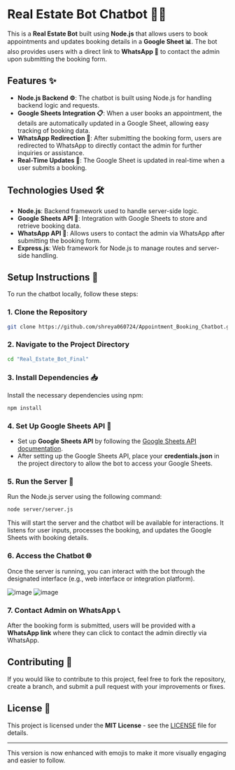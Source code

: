 
# **Real Estate Bot Chatbot 🤖🏡**

This is a **Real Estate Bot** built using **Node.js** that allows users to book appointments and updates booking details in a **Google Sheet 📊**. The bot also provides users with a direct link to **WhatsApp 📱** to contact the admin upon submitting the booking form.

## **Features ✨**
- **Node.js Backend ⚙️**: The chatbot is built using Node.js for handling backend logic and requests.
- **Google Sheets Integration 📋**: When a user books an appointment, the details are automatically updated in a Google Sheet, allowing easy tracking of booking data.
- **WhatsApp Redirection 💬**: After submitting the booking form, users are redirected to WhatsApp to directly contact the admin for further inquiries or assistance.
- **Real-Time Updates 🔄**: The Google Sheet is updated in real-time when a user submits a booking.

## **Technologies Used 🛠️**
- **Node.js**: Backend framework used to handle server-side logic.
- **Google Sheets API 📑**: Integration with Google Sheets to store and retrieve booking data.
- **WhatsApp API 📲**: Allows users to contact the admin via WhatsApp after submitting the booking form.
- **Express.js**: Web framework for Node.js to manage routes and server-side handling.

## **Setup Instructions 🔧**

To run the chatbot locally, follow these steps:

### 1. Clone the Repository
```bash
git clone https://github.com/shreya060724/Appointment_Booking_Chatbot.git
```

### 2. Navigate to the Project Directory
```bash
cd "Real_Estate_Bot_Final"
```

### 3. Install Dependencies 📥
Install the necessary dependencies using npm:
```bash
npm install
```

### 4. Set Up Google Sheets API 📜
- Set up **Google Sheets API** by following the [Google Sheets API documentation](https://developers.google.com/sheets/api/quickstart/node).
- After setting up the Google Sheets API, place your **credentials.json** in the project directory to allow the bot to access your Google Sheets.

### 5. Run the Server 🚀
Run the Node.js server using the following command:
```bash
node server/server.js
```

This will start the server and the chatbot will be available for interactions. It listens for user inputs, processes the booking, and updates the Google Sheets with booking details.

### 6. Access the Chatbot 🌐
Once the server is running, you can interact with the bot through the designated interface (e.g., web interface or integration platform).

![image](https://github.com/user-attachments/assets/aa1b52a2-53a1-41d3-b739-a793a56c3a0a)
![image](https://github.com/user-attachments/assets/cb962a3f-2c16-4c5b-b53f-12bc59f8238e)



### 7. Contact Admin on WhatsApp 📞
After the booking form is submitted, users will be provided with a **WhatsApp link** where they can click to contact the admin directly via WhatsApp.

## **Contributing 🤝**

If you would like to contribute to this project, feel free to fork the repository, create a branch, and submit a pull request with your improvements or fixes.

## **License 📜**

This project is licensed under the **MIT License** - see the [LICENSE](LICENSE) file for details.

---

This version is now enhanced with emojis to make it more visually engaging and easier to follow.

